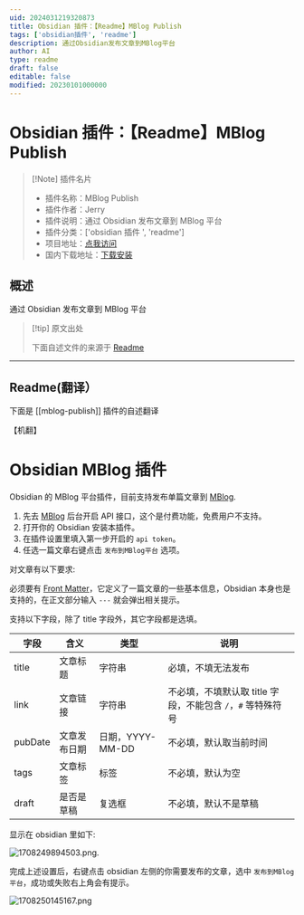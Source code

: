 ```yaml
---
uid: 2024031219320873
title: Obsidian 插件：【Readme】MBlog Publish
tags: ['obsidian插件', 'readme']
description: 通过Obsidian发布文章到MBlog平台
author: AI
type: readme
draft: false
editable: false
modified: 20230101000000
---
```


# Obsidian 插件：【Readme】MBlog Publish

> [!Note] 插件名片
> - 插件名称：MBlog Publish
> - 插件作者：Jerry
> - 插件说明：通过 Obsidian 发布文章到 MBlog 平台
> - 插件分类：['obsidian 插件 ', 'readme']
> - 项目地址：[点我访问](https://github.com/kingwrcy/obsidian-mblog)
> - 国内下载地址：[下载安装](https://pkmer.cn/products/plugin/pluginMarket/?mblog-publish)

## 概述

通过 Obsidian 发布文章到 MBlog 平台

> [!tip] 原文出处
>
>下面自述文件的来源于 [Readme](https://ghproxy.net/https://raw.githubusercontent.com/kingwrcy/obsidian-mblog/master/README.md)

---

## Readme(翻译）

下面是 [[mblog-publish]] 插件的自述翻译

【机翻】

# Obsidian MBlog 插件

Obsidian 的 MBlog 平台插件，目前支持发布单篇文章到 [MBlog](https://dev.mblog.club).

1. 先去 [MBlog](https://dev.mblog.club) 后台开启 API 接口，这个是付费功能，免费用户不支持。
2. 打开你的 Obsidian 安装本插件。
3. 在插件设置里填入第一步开启的 `api token`。
4. 任选一篇文章右键点击 `发布到MBlog平台` 选项。

对文章有以下要求:

必须要有 [Front Matter](https://v1.vuepress.vuejs.org/zh/guide/frontmatter.html)，它定义了一篇文章的一些基本信息，Obsidian 本身也是支持的，在正文部分输入 `---` 就会弹出相关提示。

支持以下字段，除了 title 字段外，其它字段都是选填。

| 字段|含义| 类型|说明 |
| --- | --- | --- | --- |
|title  |文章标题  |字符串  |必填，不填无法发布|
|link|文章链接|字符串|不必填，不填默认取 title 字段，不能包含 `/`，`#` 等特殊符号|
|pubDate|文章发布日期|日期，YYYY-MM-DD|不必填，默认取当前时间|
|tags|文章标签|标签|不必填，默认为空|
|draft|是否是草稿|复选框|不必填，默认不是草稿|

显示在 obsidian 里如下:

![1708249894503.png](https://cdn.pkmer.cn/covers/mblog-publish_1_0.png!pkmer).

完成上述设置后，右键点击 obsidian 左侧的你需要发布的文章，选中 `发布到MBlog平台`，成功或失败右上角会有提示。

![1708250145167.png](https://cdn.pkmer.cn/covers/mblog-publish_1_1.png!pkmer)
